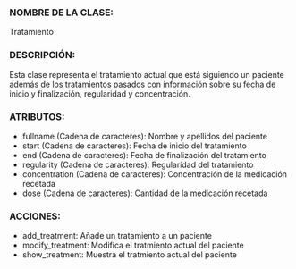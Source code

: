 ### NOMBRE DE LA CLASE:  
Tratamiento

### DESCRIPCIÓN:
Esta clase representa el tratamiento actual que está siguiendo un paciente además de los tratamientos pasados con información sobre su fecha de inicio y finalización, regularidad y concentración.

### ATRIBUTOS:
- fullname	(Cadena de caracteres):	 Nombre y apellidos del paciente
- start	(Cadena de caracteres):	 Fecha de inicio del tratamiento
- end	(Cadena de caracteres):	 Fecha de finalización del tratamiento
- regularity		(Cadena de caracteres):	 Regularidad del tratamiento
- concentration	(Cadena de caracteres):	 Concentración de la medicación recetada
- dose	(Cadena de caracteres):	 Cantidad de la medicación recetada

### ACCIONES:
- add_treatment: Añade un tratamiento a un paciente
- modify_treatment: Modifica el tratmiento actual del paciente
- show_treatment: Muestra el tratmiento actual del paciente

